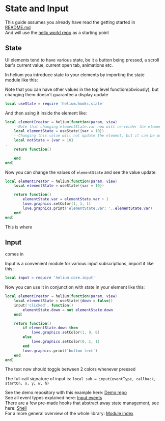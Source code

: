 # State and Input

This guide assumes you already have read the getting started in [README.md](../README.md)  
And will use the [hello world repo](https://github.com/qeffects/helium-demo/) as a starting point

## State

UI elements tend to have various state, be it a button being pressed, a scroll bar's current value, current open tab, animations etc.

In helium you introduce state to your elements by importing the state module like this:

Note that you can have other values in the top level function(obviously), but changing them doesn't guarantee a display update

```lua
local useState = require 'helium.hooks.state'
```

And then using it inside the element like:

```lua
local elementCreator = helium(function(param, view)
	--Note that changing elementState.var now will re-render the element with this new elementState
	local elementState = useState({var = 10})
	--Changing this value will not update the element, but it can be used nonetheless:
	local notState = {var = 10}
.
	return function()

	end
end)
```

Now you can change the values of `elementState` and see the value update:

```lua
local elementCreator = helium(function(param, view)
	local elementState = useState({var = 10})

	return function()
		elementState.var = elementState.var + 1
		love.graphics.setColor(1, 1, 1)
		love.graphics.print('elementState.var: '..elementState.var)
	end
end)
```

This is where 
## Input
comes in

Input is a convenient module for various input subscriptions, import it like this:
```lua
local input = require 'helium.core.input'
```

Now you can use it in conjunction with state in your element like this:
```lua
local elementCreator = helium(function(param, view)
	local elementState = useState({down = false})
	input('clicked', function()
		elementState.down = not elementState.down
	end)

	return function()
		if elementState.down then
			love.graphics.setColor(1, 0, 0)
		else
			love.graphics.setColor(0, 1, 1)
		end
		love.graphics.print('button text')
	end
end)
```

The text now should toggle between 2 colors whenever pressed

The full call signature of input is:
`local sub = input(eventType, callback, startOn, x, y, w, h)`

See the demo repository with this example here: [Demo repo](https://github.com/qeffects/helium-input-state-demo)    
See all event types explained here: [Input events](./core/Input-events.md)    
There are a few pre-made hooks that abstract away state management, see here: [Shell](./Shell.md)     
For a more general overview of the whole library: [Module index](./Modules-Index.md)    